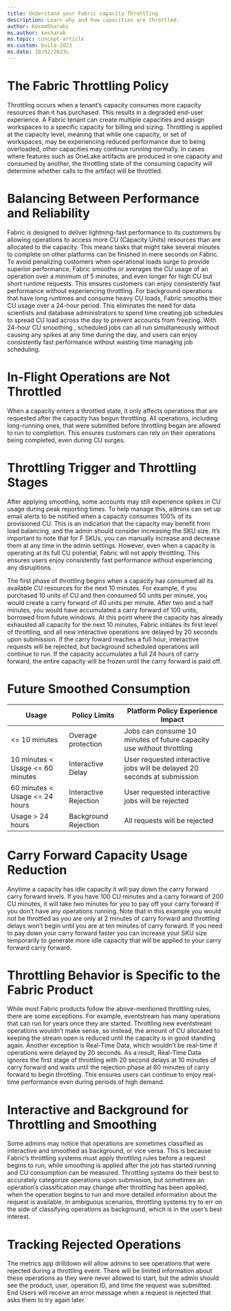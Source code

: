 ```yaml
---
title: Understand your Fabric capacity Throttling
description: Learn why and how capacities are throttled.
author: KesemSharabi
ms.author: kesharab
ms.topic: concept-article
ms.custom: build-2023
ms.date: 10/02/2023c
---
```


# The Fabric Throttling Policy
Throttling occurs when a tenant’s capacity consumes more capacity resources than it has purchased. This results in a degraded end-user experience. A Fabric tenant can create multiple capacities and assign workspaces to a specific capacity for billing and sizing. Throttling is applied at the capacity level, meaning that while one capacity, or set of workspaces, may be experiencing reduced performance due to being overloaded, other capacities may continue running normally. In cases where features such as OneLake artifacts are produced in one capacity and consumed by another, the throttling state of the consuming capacity will determine whether calls to the artifact will be throttled.

# Balancing Between Performance and Reliability
Fabric is designed to deliver lightning-fast performance to its customers by allowing operations to access more CU (Capacity Units) resources than are allocated to the capacity. This means tasks that might take several minutes to complete on other platforms can be finished in mere seconds on Fabric. To avoid penalizing customers when operational loads surge to provide superior performance, Fabric smooths or averages the CU usage of an operation over a minimum of 5 minutes, and even longer for high CU but short runtime requests. This ensures customers can enjoy consistently fast performance without experiencing throttling.
For background operations that have long runtimes and consume heavy CU loads, Fabric smooths their CU usage over a 24-hour period. This eliminates the need for data scientists and database administrators to spend time creating job schedules to spread CU load across the day to prevent accounts from freezing. With 24-hour CU smoothing , scheduled jobs can all run simultaneously without causing any spikes at any time during the day, and users can enjoy consistently fast performance without wasting time managing job scheduling.

# In-Flight Operations are Not Throttled
When a capacity enters a throttled state, it only affects operations that are requested after the capacity has begun throttling. All operations, including long-running ones, that were submitted before throttling began are allowed to run to completion. This ensures customers can rely on their operations being completed, even during CU surges.

# Throttling Trigger and Throttling Stages
After applying smoothing, some accounts may still experience spikes in CU usage during peak reporting times. To help manage this, admins can set up email alerts to be notified when a capacity consumes 100% of its provisioned CU. This is an indication that the capacity may benefit from load balancing, and the admin should consider increasing the SKU size. It’s important to note that for F SKUs, you can manually increase and decrease them at any time in the admin settings. However, even when a capacity is operating at its full CU potential, Fabric will not apply throttling. This ensures users enjoy consistently fast performance without experiencing any disruptions.

The first phase of throttling begins when a capacity has consumed all its available CU resources for the next 10 minutes. For example, if you purchased 10 units of CU and then consumed 50 units per minute, you would create a carry forward of 40 units per minute. After two and a half minutes, you would have accumulated a carry forward of 100 units, borrowed from future windows. At this point where the capacity has already exhausted all capacity for the next 10 minutes, Fabric initiates its first level of throttling, and all new interactive operations are delayed by 20 seconds upon submission. If the carry foward reaches a full hour, interactive requests will be rejected, but background scheduled operations will continue to run. If the capacity accumulates a full 24 hours of carry forward, the entire capacity will be frozen until the carry forward is paid off.

# Future Smoothed Consumption
| Usage  | Policy Limits	 | Platform Policy	Experience Impact | 
| -- | -- | -- | 
| <= 10 minutes	 | Overage protection	 | Jobs can consume 10 minutes of future capacity use without throttling | 
| 10 minutes < Usage <= 60 minutes	 | Interactive Delay	 | User requested interactive jobs will be delayed 20 seconds at submission | 
| 60 minutes < Usage <= 24 hours	 | Interactive Rejection	 | User requested interactive jobs will be rejected | 
| Usage > 24 hours	 | Background Rejection	 | All requests will be rejected | 


# Carry Forward Capacity Usage Reduction
Anytime a capacity has idle capacity it will pay down the carry forward carry forward levels. If you have 100 CU minutes and a carry forward of 200 CU minutes, it will take two minutes for you to pay off your carry forward if you don’t have any operations running. Note that in this example you would not be throttled as you are only at 2 minutes of carry forward and throttling delays won’t begin until you are at ten minutes of carry forward. If you need to pay down your carry forward faster you can increase your SKU size temporarily to generate more idle capacity that will be applied to your carry forward carry forward. 

# Throttling Behavior is Specific to the Fabric Product
While most Fabric products follow the above-mentioned throttling rules, there are some exceptions. For example, eventstream has many operations that can run for years once they are started. Throttling new eventstream operations wouldn’t make sense, so instead, the amount of CU allocated to keeping the stream open is reduced until the capacity is in good standing again. Another exception is Real-Time Data, which wouldn’t be real-time if operations were delayed by 20 seconds. As a result, Real-Time Data ignores the first stage of throttling with 20 second delays at 10 minutes of carry forward and waits until the rejection phase at 60 minutes of carry forward to begin throttling. This ensures users can continue to enjoy real-time performance even during periods of high demand.

# Interactive and Background for Throttling and Smoothing
Some admins may notice that operations are sometimes classified as interactive and smoothed as background, or vice versa. This is because Fabric’s throttling systems must apply throttling rules before a request begins to run, while smoothing is applied after the job has started running and CU consumption can be measured. Throttling systems do their best to accurately categorize operations upon submission, but sometimes an operation’s classification may change after throttling has been applied, when the operation begins to run and more detailed information about the request is available. In ambiguous scenarios, throttling systems try to err on the side of classifying operations as background, which is in the user’s best interest. 

# Tracking Rejected Operations
The metrics app drilldown will allow admins to see operations that were rejected during a throttling event. There will be limited information about these operations as they were never allowed to start, but the admin should see the product, user, operation ID, and time the request was submitted. End Users will receive an error message when a request is rejected that asks them to try again later. 

